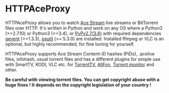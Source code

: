 HTTPAceProxy
===========================================
HTTPAceProxy allows you to watch [Ace Stream](http://acestream.org/) live streams or BitTorrent files over HTTP.
It's written in Python and work on any OS where a Python2 (>=2.7.10) or Python3 (>=3.4), or [PyPy2.7(3.6)](https://pypy.org) with required dependencies [gevent](https://github.com/gevent/gevent) (>=1.3.3), 
[psutil](https://github.com/giampaolo/psutil) (>= 5.3.0) are installed.
Installed ffmpeg or VLC is an optional, but highly recommended, for fine tuning for yourself.

HTTPAceProxy supports Ace Stream Content-ID hashes (PIDs), .acelive files, infohash, usual torrent files
and has a different plugins for simple use with SmartTV, KODI, VLC etc. for [TorrentTV](http://torrent-tv.ru/), [AllFon](http://allfon-tv.com/),
[Torrent monitor](https://github.com/ElizarovEugene/TorrentMonitor) and other.

**Be careful with viewing torrent files. You can get copyright abuse with a huge fines ! It depends on the copyright legislation of your country !**
